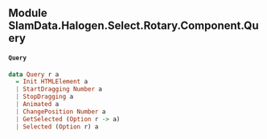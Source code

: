## Module SlamData.Halogen.Select.Rotary.Component.Query

#### `Query`

``` purescript
data Query r a
  = Init HTMLElement a
  | StartDragging Number a
  | StopDragging a
  | Animated a
  | ChangePosition Number a
  | GetSelected (Option r -> a)
  | Selected (Option r) a
```


